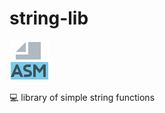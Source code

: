# string-lib

![lol](https://raw.githubusercontent.com/Mchl-krpch/string-lib/3b1251a3c652818824a9cf64bb04a32300d4adbb/vizual/META-INF_pluginIcon.svg)


💻 library of simple string functions
